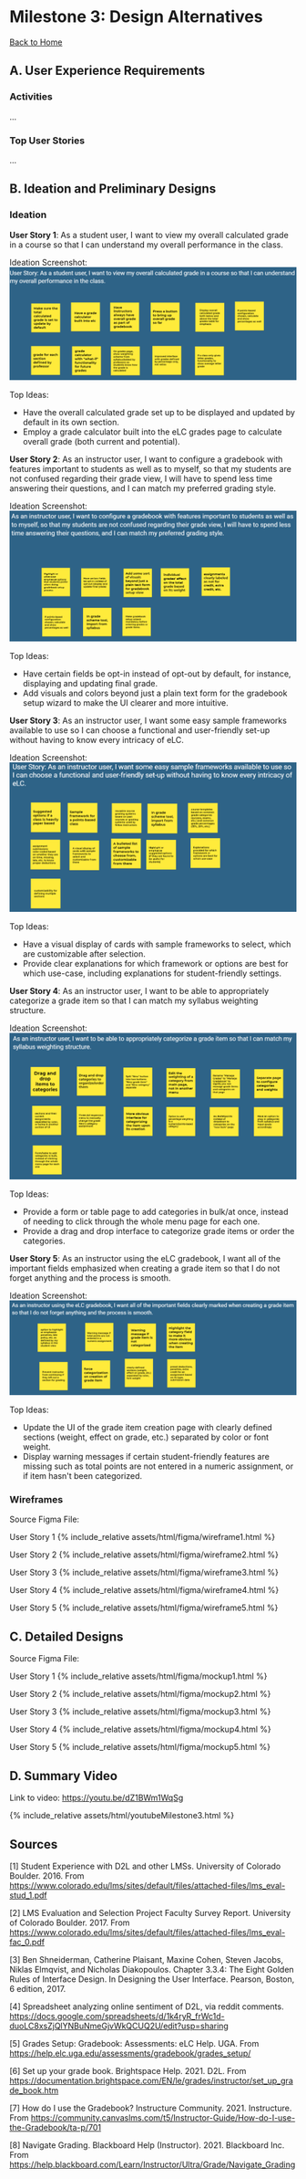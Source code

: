 # Milestone 3: Design Alternatives
[Back to Home](https://matzomt.github.io/csci4800/)


## A. User Experience Requirements
### Activities
...

### Top User Stories
...

## B. Ideation and Preliminary Designs
### Ideation
**User Story 1**: As a student user, I want to view my overall calculated grade in a course so that I can understand my overall performance in the class.

Ideation Screenshot:
![jamboard-1](assets/images/jamboard-1.PNG)

Top Ideas:
- Have the overall calculated grade set up to be displayed and updated by default in its own section. 
- Employ a grade calculator built into the eLC grades page to calculate overall grade (both current and potential). 


**User Story 2**: As an instructor user, I want to configure a gradebook with features important to students as well as to myself, so that my students are not confused regarding their grade view, I will have to spend less time answering their questions, and I can match my preferred grading style.

Ideation Screenshot:
![jamboard-2](assets/images/jamboard-2.PNG)

Top Ideas:
- Have certain fields be opt-in instead of opt-out by default, for instance, displaying and updating final grade. 
- Add visuals and colors beyond just a plain text form for the gradebook setup wizard to make the UI clearer and more intuitive.  


**User Story 3**:  As an instructor user, I want some easy sample frameworks available to use so I can choose a functional and user-friendly set-up without having to know every intricacy of eLC.

Ideation Screenshot:
![jamboard-3](assets/images/jamboard-3.PNG)

Top Ideas:
- Have a visual display of cards with sample frameworks to select, which are customizable after selection. 
- Provide clear explanations for which framework or options are best for which use-case, including explanations for student-friendly settings.  


**User Story 4**:  As an instructor user, I want to be able to appropriately categorize a grade item so that I can match my syllabus weighting structure.

Ideation Screenshot:
![jamboard-4](assets/images/jamboard-4.PNG)

Top Ideas:
- Provide a form or table page to add categories in bulk/at once, instead of needing to click through the whole menu page for each one.  
- Provide a drag and drop interface to categorize grade items or order the categories. 


**User Story 5**: As an instructor using the eLC gradebook, I want all of the important fields emphasized when creating a grade item so that I do not forget anything and the process is smooth.

Ideation Screenshot:
![jamboard-5](assets/images/jamboard-5.PNG)

Top Ideas:
- Update the UI of the grade item creation page with clearly defined sections (weight, effect on grade, etc.) separated by color or font weight. 
- Display warning messages if certain student-friendly features are missing such as total points are not entered in a numeric assignment, or if item hasn't been categorized.

### Wireframes

Source Figma File:

User Story 1
{% include_relative assets/html/figma/wireframe1.html %}

User Story 2
{% include_relative assets/html/figma/wireframe2.html %}

User Story 3
{% include_relative assets/html/figma/wireframe3.html %}

User Story 4
{% include_relative assets/html/figma/wireframe4.html %}

User Story 5
{% include_relative assets/html/figma/wireframe5.html %}

## C. Detailed Designs

Source Figma File:

User Story 1
{% include_relative assets/html/figma/mockup1.html %}

User Story 2
{% include_relative assets/html/figma/mockup2.html %}

User Story 3
{% include_relative assets/html/figma/mockup3.html %}

User Story 4
{% include_relative assets/html/figma/mockup4.html %}

User Story 5
{% include_relative assets/html/figma/mockup5.html %}

## D. Summary Video
Link to video: <https://youtu.be/dZ1BWm1WqSg>

{% include_relative assets/html/youtubeMilestone3.html %}

## Sources

[1] Student Experience with D2L and other LMSs. University of Colorado Boulder. 2016. From <https://www.colorado.edu/lms/sites/default/files/attached-files/lms_eval-stud_1.pdf>

[2] LMS Evaluation and Selection Project Faculty Survey Report. University of Colorado Boulder. 2017. From <https://www.colorado.edu/lms/sites/default/files/attached-files/lms_eval-fac_0.pdf>

[3] Ben Shneiderman, Catherine Plaisant, Maxine Cohen, Steven Jacobs, Niklas Elmqvist, and Nicholas Diakopoulos. Chapter 3.3.4: The Eight Golden Rules of Interface Design. In Designing the User Interface. Pearson, Boston, 6 edition, 2017.

[4] Spreadsheet analyzing online sentiment of D2L, via reddit comments. <https://docs.google.com/spreadsheets/d/1k4ryR_frWc1d-duoLC8xsZjQlYNBuNmeGjvWkQCUQ2U/edit?usp=sharing>

[5] Grades Setup: Gradebook: Assessments: eLC Help. UGA. From <https://help.elc.uga.edu/assessments/gradebook/grades_setup/>

[6] Set up your grade book. Brightspace Help. 2021. D2L. From <https://documentation.brightspace.com/EN/le/grades/instructor/set_up_grade_book.htm>

[7] How do I use the Gradebook? Instructure Community. 2021. Instructure. From <https://community.canvaslms.com/t5/Instructor-Guide/How-do-I-use-the-Gradebook/ta-p/701>

[8] Navigate Grading. Blackboard Help (Instructor). 2021. Blackboard Inc. From <https://help.blackboard.com/Learn/Instructor/Ultra/Grade/Navigate_Grading>

